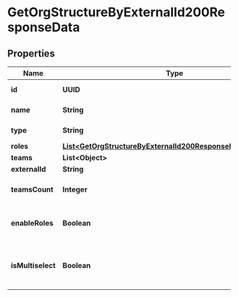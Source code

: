 

# GetOrgStructureByExternalId200ResponseData


## Properties

| Name | Type | Description | Notes |
|------------ | ------------- | ------------- | -------------|
|**id** | **UUID** | Organization ID |  [optional] |
|**name** | **String** | Organization name |  [optional] |
|**type** | **String** | Organization type |  [optional] |
|**roles** | [**List&lt;GetOrgStructureByExternalId200ResponseDataRolesInner&gt;**](GetOrgStructureByExternalId200ResponseDataRolesInner.md) |  |  [optional] |
|**teams** | **List&lt;Object&gt;** |  |  [optional] |
|**externalId** | **String** | External ID |  [optional] |
|**teamsCount** | **Integer** | Number of teams in the organization |  [optional] |
|**enableRoles** | **Boolean** | Flag to enable roles in the organization |  [optional] |
|**isMultiselect** | **Boolean** | Flag to enable multiselect in the organization |  [optional] |



